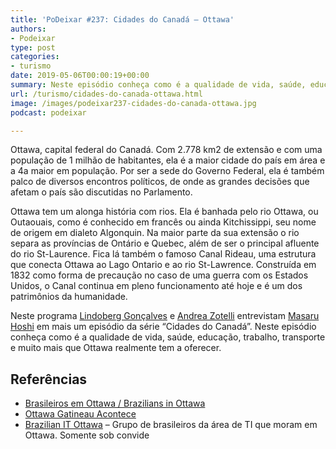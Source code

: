 ```yaml
---
title: 'PoDeixar #237: Cidades do Canadá – Ottawa'
authors:
- Podeixar
type: post
categories:
- turismo
date: 2019-05-06T00:00:19+00:00
summary: Neste episódio conheça como é a qualidade de vida, saúde, educação, trabalho, transporte e muito mais que Ottawa realmente tem a oferecer
url: /turismo/cidades-do-canada-ottawa.html
image: /images/podeixar237-cidades-do-canada-ottawa.jpg
podcast: podeixar

---
```

Ottawa, capital federal do Canadá. Com 2.778 km2 de extensão e com uma população de 1 milhão de habitantes, ela é a maior cidade do país em área e a 4a maior em população. Por ser a sede do Governo Federal, ela é também palco de diversos encontros políticos, de onde as grandes decisões que afetam o país são discutidas no Parlamento.

Ottawa tem um alonga história com rios. Ela é banhada pelo rio Ottawa, ou Outaouais, como é conhecido em francês ou ainda Kitchissippi, seu nome de origem em dialeto Algonquin. Na maior parte da sua extensão o rio separa as províncias de Ontário e Quebec, além de ser o principal afluente do rio St-Laurence. Fica lá também o famoso Canal Rideau, uma estrutura que conecta Ottawa ao Lago Ontario e ao rio St-Lawrence. Construída em 1832 como forma de precaução no caso de uma guerra com os Estados Unidos, o Canal continua em pleno funcionamento até hoje e é um dos patrimônios da humanidade.

Neste programa [Lindoberg Gonçalves][1] e [Andrea Zotelli][2] entrevistam [Masaru Hoshi][3] em mais um episódio da série &#8220;Cidades do Canadá&#8221;. Neste episódio conheça como é a qualidade de vida, saúde, educação, trabalho, transporte e muito mais que Ottawa realmente tem a oferecer.<figure class="wp-block-embed-youtube wp-block-embed is-type-video is-provider-youtube wp-embed-aspect-16-9 wp-has-aspect-ratio">

<div class="wp-block-embed__wrapper">
  <span class="embed-youtube" style="text-align:center; display: block;"></span>
</div></figure>

## Referências

  * [Brasileiros em Ottawa / Brazilians in Ottawa][4]
  * [Ottawa Gatineau Acontece][5]
  * [Brazilian IT Ottawa][6] &#8211; Grupo de brasileiros da área de TI que moram em Ottawa. Somente sob convide

 [1]: /berg
 [2]: /andreazotelli
 [3]: /japa
 [4]: https://www.facebook.com/groups/braziliansinottawa/
 [5]: https://www.facebook.com/profile.php?id=1647537188598194
 [6]: https://www.facebook.com/groups/566404256865424/
 [7]: https://vempra.ca/seguroviagem